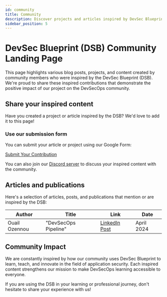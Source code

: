 ```yaml
---
id: community
title: Community
description: Discover projects and articles inspired by DevSec Blueprint
sidebar_position: 5
---
```


<!-- markdownlint-disable MD025 -->

# DevSec Blueprint (DSB) Community Landing Page

<!-- markdownlint-enable MD025 -->

This page highlights various blog posts, projects, and content created by community members who were inspired by the DevSec Blueprint (DSB). We're proud to share these inspired contributions that demonstrate the positive impact of our project on the DevSecOps community.

## Share your inspired content

Have you created a project or article inspired by the DSB? We'd love to add it to this page!

### Use our submission form

You can submit your article or project using our Google Form:

<a href="https://forms.gle/aqTSjzjXtvtPAS4p8" target="_blank" className="button button--primary">Submit Your Contribution</a>

You can also join our [Discord server](https://discord.gg/enMmUNq8jc) to discuss your inspired content with the community.

## Articles and publications

Here's a selection of articles, posts, and publications that mention or are inspired by the DSB:

| Author        | Title                | Link                                                                                                                                                                     | Date       |
| ------------- | -------------------- | ------------------------------------------------------------------------------------------------------------------------------------------------------------------------ | ---------- |
| Ouail Ozennou | "DevSecOps Pipeline" | [LinkedIn Post](https://www.linkedin.com/posts/ozennou_devsecops-cicd-infrastructureascode-activity-7285679711353991169-2d-l?utm_source=share&utm_medium=member_desktop) | April 2024 |

## Community Impact

We are constantly inspired by how our community uses DevSec Blueprint to learn, teach, and innovate in the field of application security. Each inspired content strengthens our mission to make DevSecOps learning accessible to everyone.

If you are using the DSB in your learning or professional journey, don't hesitate to share your experience with us!
